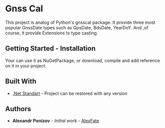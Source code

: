 # Gnss Cal
This project is analog of Python's gnsscal package. It provide three most popular GnssDate types such as GpsDate, BdsDate, YearDoY. And ,of course, it provide Extensions to type casting.
## Getting Started - Installation
Your can use it as NuGetPackage, or download, compile and add reference on it in your project.
## Built With
* [.Net Standart](https://docs.microsoft.com/en-us/dotnet/standard/net-standard) - Project can be restored with any version
## Authors
* **Alexandr Ponizov** - *Initial work* - [AlexFate](https://github.com/AlexFate)
